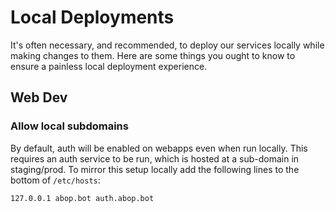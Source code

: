 # Local Deployments

It's often necessary, and recommended, to deploy our services locally while making changes to them.
Here are some things you ought to know to ensure a painless local deployment experience.

## Web Dev

### Allow local subdomains

By default, auth will be enabled on webapps even when run locally.
This requires an auth service to be run, which is hosted at a sub-domain in staging/prod.
To mirror this setup locally add the following lines to the bottom of `/etc/hosts`:

```
127.0.0.1 abop.bot auth.abop.bot
```